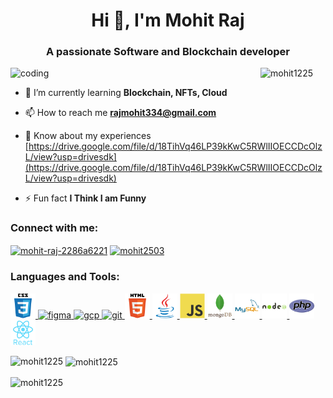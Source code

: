 <h1 align="center">Hi 👋, I'm Mohit Raj</h1>
<h3 align="center">A passionate Software and Blockchain developer</h3>

<img align="left" alt="coding" width="400" src="https://www.youtube.com/redirect?event=video_description&redir_token=QUFFLUhqa0oyR20xZC15RHJPYl9wd18xRUZHN29CTnh6QXxBQ3Jtc0trcmpYNE9IMDc4SS0xSzZtWTdLV2FyOU1VbHZCYU1lbEdWb2hmLS1oQmh2Q21VNGtDYy1Ubk5jSWF2UDdQM25qVGZiQjM1cFdXcmY0eng0TUE0WFZuc09tdG90LWxZa2ZpeE0tSDZoVGZPMUNKMngxaw&q=https%3A%2F%2Fuser-images.githubusercontent.com%2F55389276%2F140866485-8fb1c876-9a8f-4d6a-98dc-08c4981eaf70.gif&v=HD4cnRuSGN0">

<p align="left"> <img src="https://komarev.com/ghpvc/?username=mohit1225&label=Profile%20views&color=0e75b6&style=flat" alt="mohit1225" /> </p>

- 🌱 I’m currently learning **Blockchain, NFTs, Cloud**

- 📫 How to reach me **rajmohit334@gmail.com**

- 📄 Know about my experiences [https://drive.google.com/file/d/18TihVq46LP39kKwC5RWlIIOECCDcOlzL/view?usp=drivesdk](https://drive.google.com/file/d/18TihVq46LP39kKwC5RWlIIOECCDcOlzL/view?usp=drivesdk)

- ⚡ Fun fact **I Think I am Funny**

<h3 align="left">Connect with me:</h3>
<p align="left">
<a href="https://linkedin.com/in/mohit-raj-2286a6221" target="blank"><img align="center" src="https://raw.githubusercontent.com/rahuldkjain/github-profile-readme-generator/master/src/images/icons/Social/linked-in-alt.svg" alt="mohit-raj-2286a6221" height="30" width="40" /></a>
<a href="https://www.leetcode.com/mohit2503" target="blank"><img align="center" src="https://raw.githubusercontent.com/rahuldkjain/github-profile-readme-generator/master/src/images/icons/Social/leet-code.svg" alt="mohit2503" height="30" width="40" /></a>
</p>

<h3 align="left">Languages and Tools:</h3>
<p align="left"> <a href="https://www.w3schools.com/css/" target="_blank" rel="noreferrer"> <img src="https://raw.githubusercontent.com/devicons/devicon/master/icons/css3/css3-original-wordmark.svg" alt="css3" width="40" height="40"/> </a> <a href="https://www.figma.com/" target="_blank" rel="noreferrer"> <img src="https://www.vectorlogo.zone/logos/figma/figma-icon.svg" alt="figma" width="40" height="40"/> </a> <a href="https://cloud.google.com" target="_blank" rel="noreferrer"> <img src="https://www.vectorlogo.zone/logos/google_cloud/google_cloud-icon.svg" alt="gcp" width="40" height="40"/> </a> <a href="https://git-scm.com/" target="_blank" rel="noreferrer"> <img src="https://www.vectorlogo.zone/logos/git-scm/git-scm-icon.svg" alt="git" width="40" height="40"/> </a> <a href="https://www.w3.org/html/" target="_blank" rel="noreferrer"> <img src="https://raw.githubusercontent.com/devicons/devicon/master/icons/html5/html5-original-wordmark.svg" alt="html5" width="40" height="40"/> </a> <a href="https://www.java.com" target="_blank" rel="noreferrer"> <img src="https://raw.githubusercontent.com/devicons/devicon/master/icons/java/java-original.svg" alt="java" width="40" height="40"/> </a> <a href="https://developer.mozilla.org/en-US/docs/Web/JavaScript" target="_blank" rel="noreferrer"> <img src="https://raw.githubusercontent.com/devicons/devicon/master/icons/javascript/javascript-original.svg" alt="javascript" width="40" height="40"/> </a> <a href="https://www.mongodb.com/" target="_blank" rel="noreferrer"> <img src="https://raw.githubusercontent.com/devicons/devicon/master/icons/mongodb/mongodb-original-wordmark.svg" alt="mongodb" width="40" height="40"/> </a> <a href="https://www.mysql.com/" target="_blank" rel="noreferrer"> <img src="https://raw.githubusercontent.com/devicons/devicon/master/icons/mysql/mysql-original-wordmark.svg" alt="mysql" width="40" height="40"/> </a> <a href="https://nodejs.org" target="_blank" rel="noreferrer"> <img src="https://raw.githubusercontent.com/devicons/devicon/master/icons/nodejs/nodejs-original-wordmark.svg" alt="nodejs" width="40" height="40"/> </a> <a href="https://www.php.net" target="_blank" rel="noreferrer"> <img src="https://raw.githubusercontent.com/devicons/devicon/master/icons/php/php-original.svg" alt="php" width="40" height="40"/> </a> <a href="https://reactjs.org/" target="_blank" rel="noreferrer"> <img src="https://raw.githubusercontent.com/devicons/devicon/master/icons/react/react-original-wordmark.svg" alt="react" width="40" height="40"/> </a> </p>

<p><img align="left" src="https://github-readme-stats.vercel.app/api/top-langs?username=mohit1225&show_icons=true&locale=en&layout=compact" alt="mohit1225" /></p>

<p>&nbsp;<img align="center" src="https://github-readme-stats.vercel.app/api?username=mohit1225&show_icons=true&locale=en" alt="mohit1225" /></p>

<p><img align="center" src="https://github-readme-streak-stats.herokuapp.com/?user=mohit1225&" alt="mohit1225" /></p>
